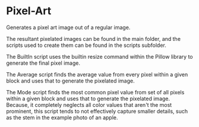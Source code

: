 # Pixel-Art
Generates a pixel art image out of a regular image. 

The resultant pixelated images can be found in the main folder, and the scripts used to create them can be found in the scripts subfolder.

The BuiltIn script uses the builtin resize command within the Pillow library to generate the final pixel image.

The Average script finds the average value from every pixel within a given block and uses that to generate the pixelated image. 

The Mode script finds the most common pixel value from set of all pixels within a given block and uses that to generate the pixelated image. 
Because, it completely neglects all color values that aren't the most prominent, this script tends to not effectively capture smaller details, such as the stem in the example photo of an apple.
